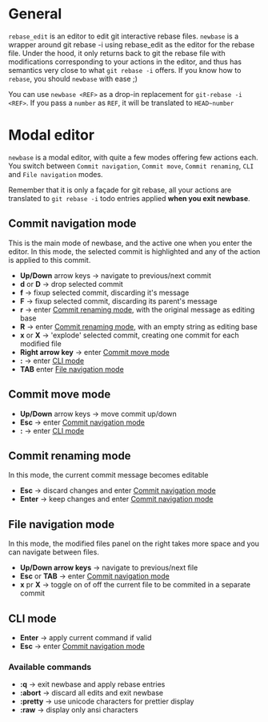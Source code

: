 # General

`rebase_edit` is an editor to edit git interactive rebase files. `newbase` is a wrapper around git rebase -i using rebase_edit as the editor for the rebase file. Under the hood, it only returns back to git the rebase file with modifications corresponding to your actions in the editor, and thus has semantics very close to what `git rebase -i` offers. If you know how to `rebase`, you should `newbase` with ease ;)

You can use `newbase <REF>` as a drop-in replacement for `git-rebase -i <REF>`. If you pass a `number` as `REF`, it will be translated to `HEAD~number`

# Modal editor

`newbase` is a modal editor, with quite a few modes offering few actions each. You switch between `Commit navigation`, `Commit move`, `Commit renaming`, `CLI` and `File navigation` modes.

Remember that it is only a façade for git rebase,  all your actions are translated to `git rebase -i` todo entries applied **when you exit newbase**.

## Commit navigation mode
This is the main mode of newbase, and the active one when you enter the editor. In this mode, the selected commit is highlighted and any of the action is applied to this commit.
- **Up/Down** arrow keys -> navigate to previous/next commit
- **d** or **D** -> drop selected commit
- **f** -> fixup selected commit, discarding it's message
- **F** -> fixup selected commit, discarding its parent's message
- **r** -> enter [Commit renaming mode](#commit-renaming-mode), with the original message as editing base
- **R** -> enter [Commit renaming mode](#commit-renaming-mode), with an empty string as editing base
- **x** or **X** -> 'explode' selected commit, creating one commit for each modified file
- **Right arrow key** -> enter [Commit move mode](#commit-move-mode)
- **:** -> enter [CLI mode](#cli-mode)
- **TAB** enter [File navigation mode](#file-navigation-mode)


## Commit move mode
- **Up/Down** arrow keys -> move commit up/down
- **Esc** -> enter [Commit navigation mode](#commit-navigation-mode)
- **:** -> enter [CLI mode](#cli-mode)

## Commit renaming mode
In this mode, the current commit message becomes editable
- **Esc** -> discard changes and enter [Commit navigation mode](#commit-navigation-mode)
- **Enter** -> keep changes and enter [Commit navigation mode](#commit-navigation-mode)

## File navigation mode
In this mode, the modified files panel on the right takes more space and you can navigate between files.
- **Up/Down arrow keys** -> navigate to previous/next file
- **Esc** or **TAB** -> enter [Commit navigation mode](#commit-navigation-mode)
- **x** pr **X** -> toggle on of off the current file to be commited in a separate commit

## CLI mode
- **Enter** -> apply current command if valid
- **Esc** -> enter [Commit navigation mode](#commit-navigation-mode)
### Available commands
- **:q** -> exit newbase and apply rebase entries
- **:abort** -> discard all edits and exit newbase
- **:pretty** -> use unicode characters for prettier display
- **:raw** -> display only ansi characters